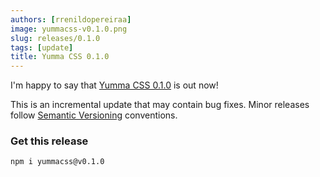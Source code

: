 ```yaml
---
authors: [rrenildopereiraa]
image: yummacss-v0.1.0.png
slug: releases/0.1.0
tags: [update]
title: Yumma CSS 0.1.0
---
```


I'm happy to say that [Yumma CSS 0.1.0](https://github.com/yumma-lib/yumma-css/releases/tag/v0.1.0) is out now!

This is an incremental update that may contain bug fixes. Minor releases follow [Semantic Versioning](https://docs.npmjs.com/about-semantic-versioning) conventions.

<!-- truncate -->

### Get this release

```bash
npm i yummacss@v0.1.0
```